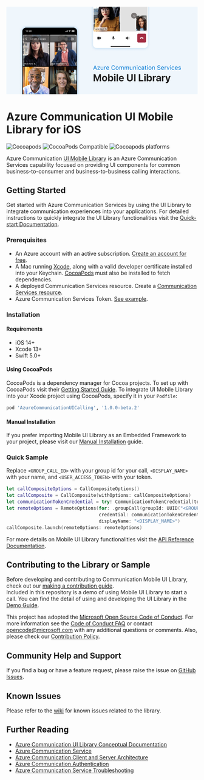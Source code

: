 ![Hero Image](https://github.com/Azure/communication-ui-library-ios/blob/main/docs/images/mobile-ui-library-hero-image.png?raw=true)

# Azure Communication UI Mobile Library for iOS

![Cocoapods](https://img.shields.io/cocoapods/l/AzureCommunicationUICalling)
![CocoaPods Compatible](https://img.shields.io/cocoapods/v/AzureCommunicationUICalling)
![Cocoapods platforms](https://img.shields.io/cocoapods/p/AzureCommunicationUICalling)

Azure Communication [UI Mobile Library](https://docs.microsoft.com/en-us/azure/communication-services/concepts/ui-library/ui-library-overview) is an Azure Communication Services capability focused on providing UI components for common business-to-consumer and business-to-business calling interactions.

## Getting Started

Get started with Azure Communication Services by using the UI Library to integrate communication experiences into your applications. For detailed instructions to quickly integrate the UI Library functionalities visit the [Quick-start Documentation](https://docs.microsoft.com/en-us/azure/communication-services/quickstarts/ui-library/get-started-call?tabs=kotlin&pivots=platform-ios).

### Prerequisites

* An Azure account with an active subscription. [Create an account for free](https://azure.microsoft.com/free/?WT.mc_id=A261C142F).
* A Mac running [Xcode](https://go.microsoft.com/fwLink/p/?LinkID=266532), along with a valid developer certificate installed into your Keychain. [CocoaPods](https://cocoapods.org/) must also be installed to fetch dependencies.
* A deployed Communication Services resource. Create a [Communication Services resource](https://docs.microsoft.com/azure/communication-services/quickstarts/create-communication-resource).
* Azure Communication Services Token. [See example](https://docs.microsoft.com/en-us/azure/communication-services/quickstarts/identity/quick-create-identity).

### Installation

#### Requirements

* iOS 14+
* Xcode 13+
* Swift 5.0+

#### Using CocoaPods

CocoaPods is a dependency manager for Cocoa projects. To set up with CocoaPods visit their [Getting Started Guide](https://guides.cocoapods.org/using/getting-started.html). To integrate UI Mobile Library into your Xcode project using CocoaPods, specify it in your `Podfile`:

```ruby
pod 'AzureCommunicationUICalling', '1.0.0-beta.2'
```

#### Manual Installation


If you prefer importing Mobile UI Library as an Embedded Framework to your project, please visit our [Manual Installation](docs/manual-installation.md) guide.

### Quick Sample

Replace `<GROUP_CALL_ID>` with your group id for your call, `<DISPLAY_NAME>` with your name, and `<USER_ACCESS_TOKEN>` with your token.

```swift
let callCompositeOptions = CallCompositeOptions()
let callComposite = CallComposite(withOptions: callCompositeOptions)
let communicationTokenCredential = try! CommunicationTokenCredential(token: "<USER_ACCESS_TOKEN>")
let remoteOptions = RemoteOptions(for: .groupCall(groupId: UUID("<GROUP_CALL_ID>")!),
                                  credential: communicationTokenCredential,
                                  displayName: "<DISPLAY_NAME>")
callComposite.launch(remoteOptions: remoteOptions)
```

For more details on Mobile UI Library functionalities visit the [API Reference Documentation](https://azure.github.io/azure-sdk-for-ios/AzureCommunicationUICalling/index.html).


## Contributing to the Library or Sample

Before developing and contributing to Communication Mobile UI Library, check out our [making a contribution guide](docs/contributing-guide.md).  
Included in this repository is a demo of using Mobile UI Library to start a call. You can find the detail of using and developing the UI Library in the [Demo Guide](AzureCommunicationUI/AzureCommunicationUIDemoApp).

This project has adopted the [Microsoft Open Source Code of Conduct](https://opensource.microsoft.com/codeofconduct/). For more information see the [Code of Conduct FAQ](https://opensource.microsoft.com/codeofconduct/faq/) or contact [opencode@microsoft.com](mailto:opencode@microsoft.com) with any additional questions or comments. Also, please check our [Contribution Policy](CONTRIBUTING.md). 

## Community Help and Support

If you find a bug or have a feature request, please raise the issue on [GitHub Issues](https://github.com/Azure/azure-communication-ui-library-ios/issues).

## Known Issues

Please refer to the [wiki](https://github.com/Azure/azure-communication-ui-library-ios/wiki/Known-Issues) for known issues related to the library.


## Further Reading

* [Azure Communication UI Library Conceptual Documentation](https://docs.microsoft.com/azure/communication-services/concepts/ui-framework/ui-sdk-overview)
* [Azure Communication Service](https://docs.microsoft.com/en-us/azure/communication-services/overview)
* [Azure Communication Client and Server Architecture](https://docs.microsoft.com/en-us/azure/communication-services/concepts/client-and-server-architecture)
* [Azure Communication Authentication](https://docs.microsoft.com/en-us/azure/communication-services/concepts/authentication)
* [Azure Communication Service Troubleshooting](https://docs.microsoft.com/en-us/azure/communication-services/concepts/troubleshooting-info)
